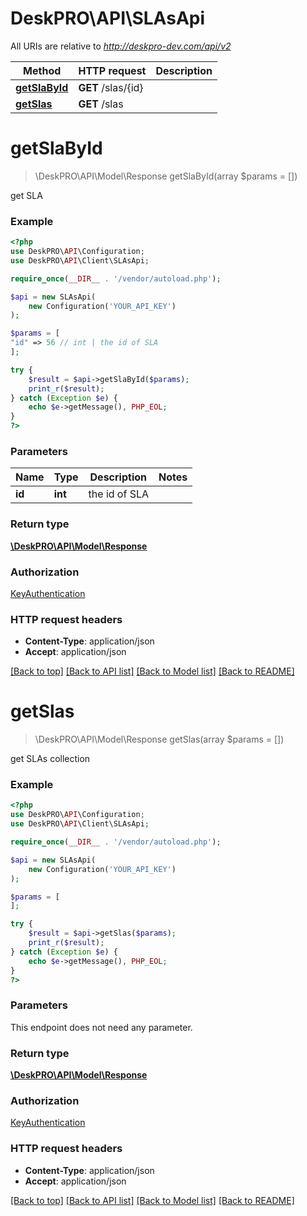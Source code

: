 # DeskPRO\API\SLAsApi

All URIs are relative to *http://deskpro-dev.com/api/v2*

Method | HTTP request | Description
------------- | ------------- | -------------
[**getSlaById**](SLAsApi.md#getSlaById) | **GET** /slas/{id} | 
[**getSlas**](SLAsApi.md#getSlas) | **GET** /slas | 


# **getSlaById**
> \DeskPRO\API\Model\Response getSlaById(array $params = [])



get SLA

### Example
```php
<?php
use DeskPRO\API\Configuration;
use DeskPRO\API\Client\SLAsApi;

require_once(__DIR__ . '/vendor/autoload.php');

$api = new SLAsApi(
    new Configuration('YOUR_API_KEY')
);

$params = [
"id" => 56 // int | the id of SLA
];

try {
    $result = $api->getSlaById($params);
    print_r($result);
} catch (Exception $e) {
    echo $e->getMessage(), PHP_EOL;
}
?>
```

### Parameters

Name | Type | Description  | Notes
------------- | ------------- | ------------- | -------------
 **id** | **int**| the id of SLA |

### Return type

[**\DeskPRO\API\Model\Response**](../Model/Response.md)

### Authorization

[KeyAuthentication](../../README.md#KeyAuthentication)

### HTTP request headers

 - **Content-Type**: application/json
 - **Accept**: application/json

[[Back to top]](#) [[Back to API list]](../../README.md#documentation-for-api-endpoints) [[Back to Model list]](../../README.md#documentation-for-models) [[Back to README]](../../README.md)

# **getSlas**
> \DeskPRO\API\Model\Response getSlas(array $params = [])



get SLAs collection

### Example
```php
<?php
use DeskPRO\API\Configuration;
use DeskPRO\API\Client\SLAsApi;

require_once(__DIR__ . '/vendor/autoload.php');

$api = new SLAsApi(
    new Configuration('YOUR_API_KEY')
);

$params = [
];

try {
    $result = $api->getSlas($params);
    print_r($result);
} catch (Exception $e) {
    echo $e->getMessage(), PHP_EOL;
}
?>
```

### Parameters
This endpoint does not need any parameter.

### Return type

[**\DeskPRO\API\Model\Response**](../Model/Response.md)

### Authorization

[KeyAuthentication](../../README.md#KeyAuthentication)

### HTTP request headers

 - **Content-Type**: application/json
 - **Accept**: application/json

[[Back to top]](#) [[Back to API list]](../../README.md#documentation-for-api-endpoints) [[Back to Model list]](../../README.md#documentation-for-models) [[Back to README]](../../README.md)

